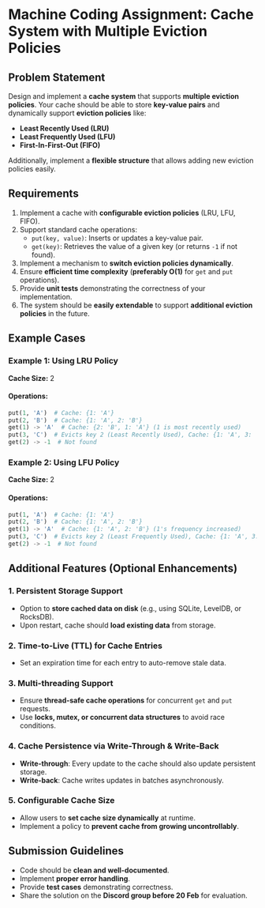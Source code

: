 # Machine Coding Assignment: Cache System with Multiple Eviction Policies

## Problem Statement

Design and implement a **cache system** that supports **multiple eviction policies**. Your cache should be able to store **key-value pairs** and dynamically support **eviction policies** like:

- **Least Recently Used (LRU)**
- **Least Frequently Used (LFU)**
- **First-In-First-Out (FIFO)**

Additionally, implement a **flexible structure** that allows adding new eviction policies easily.

## Requirements

1. Implement a cache with **configurable eviction policies** (LRU, LFU, FIFO).
2. Support standard cache operations:
    - `put(key, value)`: Inserts or updates a key-value pair.
    - `get(key)`: Retrieves the value of a given key (or returns `-1` if not found).
3. Implement a mechanism to **switch eviction policies dynamically**.
4. Ensure **efficient time complexity** (**preferably O(1)** for `get` and `put` operations).
5. Provide **unit tests** demonstrating the correctness of your implementation.
6. The system should be **easily extendable** to support **additional eviction policies** in the future.

## Example Cases

### Example 1: Using LRU Policy

**Cache Size:** 2

#### Operations:
```python
put(1, 'A')  # Cache: {1: 'A'}
put(2, 'B')  # Cache: {1: 'A', 2: 'B'}
get(1) -> 'A'  # Cache: {2: 'B', 1: 'A'} (1 is most recently used)
put(3, 'C')  # Evicts key 2 (Least Recently Used), Cache: {1: 'A', 3: 'C'}
get(2) -> -1  # Not found
```

### Example 2: Using LFU Policy

**Cache Size:** 2

#### Operations:
```python
put(1, 'A')  # Cache: {1: 'A'}
put(2, 'B')  # Cache: {1: 'A', 2: 'B'}
get(1) -> 'A'  # Cache: {1: 'A', 2: 'B'} (1's frequency increased)
put(3, 'C')  # Evicts key 2 (Least Frequently Used), Cache: {1: 'A', 3: 'C'}
get(2) -> -1  # Not found
```

## Additional Features (Optional Enhancements)

### 1. Persistent Storage Support
- Option to **store cached data on disk** (e.g., using SQLite, LevelDB, or RocksDB).
- Upon restart, cache should **load existing data** from storage.

### 2. Time-to-Live (TTL) for Cache Entries
- Set an expiration time for each entry to auto-remove stale data.

### 3. Multi-threading Support
- Ensure **thread-safe cache operations** for concurrent `get` and `put` requests.
- Use **locks, mutex, or concurrent data structures** to avoid race conditions.

### 4. Cache Persistence via Write-Through & Write-Back
- **Write-through**: Every update to the cache should also update persistent storage.
- **Write-back**: Cache writes updates in batches asynchronously.

### 5. Configurable Cache Size
- Allow users to **set cache size dynamically** at runtime.
- Implement a policy to **prevent cache from growing uncontrollably**.

## Submission Guidelines

- Code should be **clean and well-documented**.
- Implement **proper error handling**.
- Provide **test cases** demonstrating correctness.
- Share the solution on the **Discord group before 20 Feb** for evaluation.

